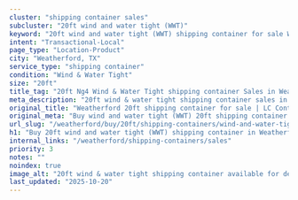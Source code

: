 ```yaml
---
cluster: "shipping container sales"
subcluster: "20ft wind and water tight (WWT)"
keyword: "20ft wind and water tight (WWT) shipping container for sale Weatherford, TX"
intent: "Transactional-Local"
page_type: "Location-Product"
city: "Weatherford, TX"
service_type: "shipping container"
condition: "Wind & Water Tight"
size: "20ft"
title_tag: "20ft Ng4 Wind & Water Tight shipping container Sales in Weatherford | LC Container"
meta_description: "20ft wind & water tight shipping container sales in Weatherford. Fast delivery, competitive pricing. Serving shipping containers area. Quote ID: TY0. Call (214) 524-4168 for your free quote today."
original_title: "Weatherford 20ft shipping container for sale | LC Container"
original_meta: "Buy wind and water tight (WWT) 20ft shipping container sale with local delivery in Weatherford, TX. LC Container — local Since 2003. Request a fast quote today."
url_slug: "/weatherford/buy/20ft/shipping-containers/wind-and-water-tight-wwt"
h1: "Buy 20ft wind and water tight (WWT) shipping container in Weatherford"
internal_links: "/weatherford/shipping-containers/sales"
priority: 3
notes: ""
noindex: true
image_alt: "20ft wind & water tight shipping container available for delivery in Weatherford"
last_updated: "2025-10-20"
---
```


<!-- TODO: Add unique city/inventory copy, images, and internal links here. -->

